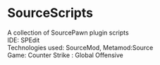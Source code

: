 # SourceScripts
A collection of SourcePawn plugin scripts  
IDE: SPEdit  
Technologies used: SourceMod, Metamod:Source  
Game: Counter Strike : Global Offensive  

